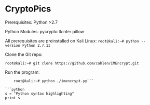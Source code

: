 # CryptoPics

Prerequisites:
  Python >2.7

Python Modules:
  pycrypto
  tkinter
  pillow

All prerequisites are preinstalled on Kali Linux: 
`root@kali:~# python --version
Python 2.7.13`

Clone the Git repo: 

`root@kali:~# git clone https://github.com/cahlen/IMEncrypt.git`

Run the program: 

``` root@kali:~# cd cryptopics
    root@kali:~# python ./imencrypt.py```

```python
s = "Python syntax highlighting"
print s
```

